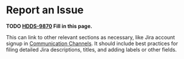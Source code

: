 # Report an Issue

**TODO [HDDS-9870](https://issues.apache.org/jira/browse/HDDS-9870) Fill in this page.**

This can link to other relevant sections as necessary, like Jira account signup in [Communication Channels](communication-channels). It should include best practices for filing detailed Jira descriptions, titles, and adding labels or other fields.
